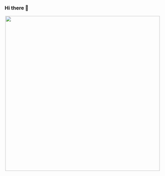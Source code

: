 ### Hi there 👋

<!--
**rsatcodehub/rsatcodehub** is a ✨ _special_ ✨ repository because its `README.md` (this file) appears on your GitHub profile.

Here are some ideas to get you started:

- 🔭 I’m currently working on ...Azure
- 🌱 I’m currently learning ...Bicep
- 👯 I’m looking to collaborate on ...Open Source Projects
- 🤔 I’m looking for help with ...
- 💬 Ask me about ...Azure, AKS, Bicep
- 📫 How to reach me: ...
- 😄 Pronouns: ...
- ⚡ Fun fact: ...
-->

<div id="header" align="center">
  <img src="https://media.giphy.com/media/ZeFG00TVXs54Pw4c8e/giphy.gif" width="500"/>
</div>
